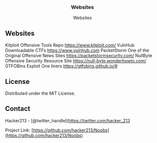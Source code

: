 <!--
*** Thanks for checking out this README Template. If you have a suggestion that would
*** make this better, please fork the repo and create a pull request or simply open
*** an issue with the tag "enhancement".
*** Thanks again! Now go create something AMAZING! :D
***
***
***
*** To avoid retyping too much info. Do a search and replace for the following:
*** github_username, repo, twitter_handle, email
-->





<!-- PROJECT SHIELDS -->
<!--
*** I'm using markdown "reference style" links for readability.
*** Reference links are enclosed in brackets [ ] instead of parentheses ( ).
*** See the bottom of this document for the declaration of the reference variables
*** for contributors-url, forks-url, etc. This is an optional, concise syntax you may use.
*** https://www.markdownguide.org/basic-syntax/#reference-style-links
-->


<!-- PROJECT LOGO -->
<br />
<p align="center">
  

  <h3 align="center">Websites</h3>

  <p align="center">
    Websites
  </p>
</p>

<!-- Websites -->
## Websites
Kitploit              Offensive Tools Repo                            https://www.kitploit.com/
VulnHub               Downloadable CTFs                               https://www.vulnhub.com
PacketStorm           One of the Original Offensive News Sites        https://packetstormsecurity.com/
NullByte              Offensive Security Resource Site                https://null-byte.wonderhowto.com/
GTFOBins              Exploit One liners                              https://gtfobins.github.io/#






<!-- LICENSE -->
## License

Distributed under the MIT License. 



<!-- CONTACT -->
## Contact

Hacker213 - [@twitter_handle](https://twitter.com/hacker_213

Project Link: [https://github.com/hacker213/Noobs](https://github.com/hacker213/Noobs)







